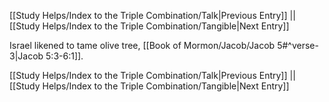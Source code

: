 [[Study Helps/Index to the Triple Combination/Talk|Previous Entry]]  ||  [[Study Helps/Index to the Triple Combination/Tangible|Next Entry]]

 Israel likened to tame olive tree, [[Book of Mormon/Jacob/Jacob 5#^verse-3|Jacob 5:3-6:1]].

[[Study Helps/Index to the Triple Combination/Talk|Previous Entry]]  ||  [[Study Helps/Index to the Triple Combination/Tangible|Next Entry]]